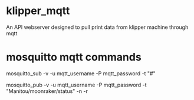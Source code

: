 # klipper_mqtt
An API webserver designed to pull print data from klipper machine through mqtt


# mosquitto mqtt commands
mosquitto_sub -v -u mqtt_username -P mqtt_password -t "#"

mosquitto_pub -v -u mqtt_username -P mqtt_password -t "Manitou/moonraker/status" -n -r
